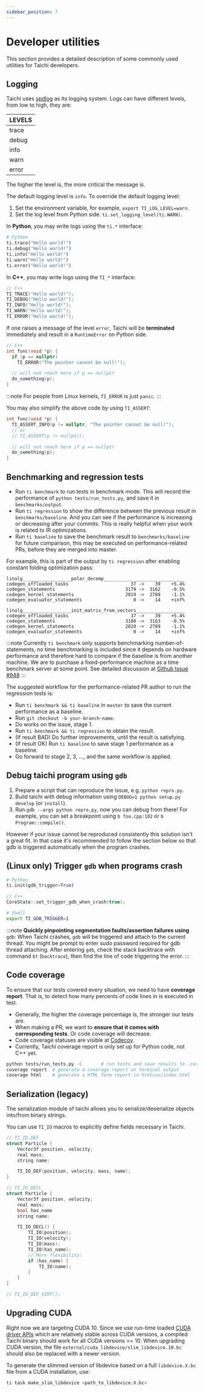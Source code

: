 ```yaml
---
sidebar_position: 7
---
```


# Developer utilities

This section provides a detailed description of some commonly used
utilities for Taichi developers.

## Logging

Taichi uses [spdlog](https://github.com/gabime/spdlog) as its logging
system. Logs can have different levels, from low to high, they are:

| LEVELS |
| ------ |
| trace  |
| debug  |
| info   |
| warn   |
| error  |

The higher the level is, the more critical the message is.

The default logging level is `info`. To override the default
logging level:

1.  Set the environment variable, for example, `export TI_LOG_LEVEL=warn`.
2.  Set the log level from Python side:
    `ti.set_logging_level(ti.WARN)`.

In **Python**, you may write logs using the `ti.*` interface:

```python
# Python
ti.trace("Hello world!")
ti.debug("Hello world!")
ti.info("Hello world!")
ti.warn("Hello world!")
ti.error("Hello world!")
```

In **C++**, you may write logs using the `TI_*` interface:

```cpp
// C++
TI_TRACE("Hello world!");
TI_DEBUG("Hello world!");
TI_INFO("Hello world!");
TI_WARN("Hello world!");
TI_ERROR("Hello world!");
```

If one raises a message of the level `error`, Taichi will be
**terminated** immediately and result in a `RuntimeError` on Python
side.

```cpp
// C++
int func(void *p) {
  if (p == nullptr)
    TI_ERROR("The pointer cannot be null!");

  // will not reach here if p == nullptr
  do_something(p);
}
```

:::note
For people from Linux kernels, `TI_ERROR` is just `panic`.
:::

You may also simplify the above code by using `TI_ASSERT`:

```cpp
int func(void *p) {
  TI_ASSERT_INFO(p != nullptr, "The pointer cannot be null!");
  // or
  // TI_ASSERT(p != nullptr);

  // will not reach here if p == nullptr
  do_something(p);
}
```

## Benchmarking and regression tests

- Run `ti benchmark` to run tests in benchmark mode. This will record
  the performance of `python tests/run_tests.py`, and save it in `benchmarks/output`.
- Run `ti regression` to show the difference between the previous
  result in `benchmarks/baseline`. And you can see if the performance
  is increasing or decreasing after your commits. This is really
  helpful when your work is related to IR optimizations.
- Run `ti baseline` to save the benchmark result to
  `benchmarks/baseline` for future comparison, this may be executed on
  performance-related PRs, before they are merged into master.

For example, this is part of the output by `ti regression` after
enabling constant folding optimization pass:

```
linalg__________________polar_decomp______________________________
codegen_offloaded_tasks                       37 ->    39    +5.4%
codegen_statements                          3179 ->  3162    -0.5%
codegen_kernel_statements                   2819 ->  2788    -1.1%
codegen_evaluator_statements                   0 ->    14    +inf%

linalg__________________init_matrix_from_vectors__________________
codegen_offloaded_tasks                       37 ->    39    +5.4%
codegen_statements                          3180 ->  3163    -0.5%
codegen_kernel_statements                   2820 ->  2789    -1.1%
codegen_evaluator_statements                   0 ->    14    +inf%
```

:::note
Currently `ti benchmark` only supports benchmarking
number-of-statements, no time benchmarking is included since it depends
on hardware performance and therefore hard to compare if the baseline is
from another machine. We are to purchase a fixed-performance machine as
a time benchmark server at some point. See detailed discussion at [Github Issue #948](https://github.com/taichi-dev/taichi/issues/948)
:::

The suggested workflow for the performance-related PR author to run the
regression tests is:

- Run `ti benchmark && ti baseline` in `master` to save the current
  performance as a baseline.
- Run `git checkout -b your-branch-name`.
- Do works on the issue, stage 1.
- Run `ti benchmark && ti regression` to obtain the result.
- (If result BAD) Do further improvements, until the result is
  satisfying.
- (If result OK) Run `ti baseline` to save stage 1 performance as a
  baseline.
- Go forward to stage 2, 3, ..., and the same workflow is applied.

## Debug taichi program using `gdb`

1. Prepare a script that can reproduce the issue, e.g. `python repro.py`.
2. Build taichi with debug information using `DEBUG=1 python setup.py develop` (or `install`).
3. Run `gdb --args python repro.py`, now you can debug from there! For example, you can set a
   breakpoint using `b foo.cpp:102` or `b Program::compile()`.

However if your issue cannot be reproduced consistently this solution isn't a great fit.
In that case it's recommended to follow the section below so that gdb is triggered automatically
when the program crashes.


## (Linux only) Trigger `gdb` when programs crash

```python
# Python
ti.init(gdb_trigger=True)
```

```cpp
// C++
CoreState::set_trigger_gdb_when_crash(true);
```

```bash
# Shell
export TI_GDB_TRIGGER=1
```

:::note
**Quickly pinpointing segmentation faults/assertion failures using**
`gdb`: When Taichi crashes, `gdb` will be triggered and attach to the
current thread. You might be prompt to enter sudo password required for
gdb thread attaching. After entering `gdb`, check the stack backtrace
with command `bt` (`backtrace`), then find the line of code triggering
the error.
:::

## Code coverage

To ensure that our tests covered every situation, we need to have
**coverage report**. That is, to detect how many percents of code lines
in is executed in test.

- Generally, the higher the coverage percentage is, the stronger our
  tests are.
- When making a PR, we want to **ensure that it comes with
  corresponding tests**. Or code coverage will decrease.
- Code coverage statuses are visible at
  [Codecov](https://codecov.io/gh/taichi-dev/taichi).
- Currently, Taichi coverage report is only set up for Python code,
  not C++ yet.

```bash
python tests/run_tests.py -C       # run tests and save results to .coverage
coverage report  # generate a coverage report on terminal output
coverage html    # generate a HTML form report in htmlcov/index.html
```

## Serialization (legacy)

The serialization module of taichi allows you to serialize/deserialize
objects into/from binary strings.

You can use `TI_IO` macros to explicitly define fields necessary in
Taichi.

```cpp
// TI_IO_DEF
struct Particle {
    Vector3f position, velocity;
    real mass;
    string name;

    TI_IO_DEF(position, velocity, mass, name);
}

// TI_IO_DECL
struct Particle {
    Vector3f position, velocity;
    real mass;
    bool has_name
    string name;

    TI_IO_DECL() {
        TI_IO(position);
        TI_IO(velocity);
        TI_IO(mass);
        TI_IO(has_name);
        // More flexibility:
        if (has_name) {
            TI_IO(name);
        }
    }
}

// TI_IO_DEF_VIRT();
```

## Upgrading CUDA

Right now we are targeting CUDA 10. Since we use run-time loaded
[CUDA driver APIs](https://docs.nvidia.com/cuda/cuda-driver-api/index.html)
which are relatively stable across CUDA versions, a compiled Taichi binary
should work for all CUDA versions >= 10. When upgrading CUDA version, the
file `external/cuda_libdevice/slim_libdevice.10.bc` should also be
replaced with a newer version.

To generate the slimmed version of libdevice based on a full
`libdevice.X.bc` file from a CUDA installation, use:

```bash
ti task make_slim_libdevice <path_to_libdevice.X.bc>
```
